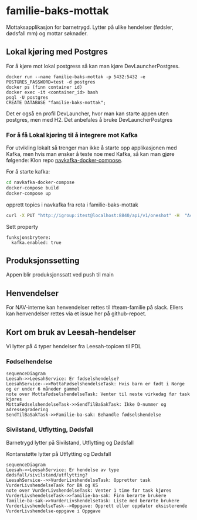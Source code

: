 # familie-baks-mottak
Mottaksapplikasjon for barnetrygd. Lytter på ulike hendelser (fødsler, dødsfall mm) og mottar søknader. 

## Lokal kjøring med Postgres
For å kjøre mot lokal postgress så kan man kjøre DevLauncherPostgres.
```
docker run --name familie-baks-mottak -p 5432:5432 -e POSTGRES_PASSWORD=test -d postgres
docker ps (finn container id)
docker exec -it <container_id> bash
psql -U postgres
CREATE DATABASE "familie-baks-mottak";
```

Det er også en profil DevLauncher, hvor man kan starte appen uten postgres, men med H2. Det anbefales å bruke DevLauncherPostgres

### For å få Lokal kjøring til å integrere mot Kafka
For utvikling lokalt så trenger man ikke å starte opp applikasjonen med Kafka, men hvis man ønsker å teste noe med Kafka, så kan man gjøre følgende:
Klon repo  [navkafka-docker-compose][1].

For å starte kafka:
```bash
cd navkafka-docker-compose
docker-compose build
docker-compose up
```

opprett topics i navkafka fra rota i familie-baks-mottak
```bash
curl -X PUT "http://igroup:itest@localhost:8840/api/v1/oneshot" -H  "Accept: application/json" -H  "Content-Type: application/json" --data "./src/test/resources/lokal-kafka-topics.json"
```
Sett property
```
funksjonsbrytere:
  kafka.enabled: true
```

## Produksjonssetting
Appen blir produksjonssatt ved push til main

## Henvendelser
For NAV-interne kan henvendelser rettes til #team-familie på slack. Ellers kan henvendelser rettes via et issue her på github-repoet.



## Kort om bruk av Leesah-hendelser
Vi lytter på 4 typer hendelser fra Leesah-topicen til PDL 
### Fødselhendelse
```mermaid
sequenceDiagram
Leesah->>LeesahService: Er fødselshendelse?
LeesahService-->>MottaFødselshendelseTask: Hvis barn er født i Norge og er under 6 måneder gammel
note over MottaFødselshendelseTask: Venter til neste virkedag før task kjøres
MottaFødselshendelseTask->>SendTilBaSakTask: Ikke D-nummer og adressegradering
SendTilBaSakTask->>Familie-ba-sak: Behandle fødselshendelse
```

### Sivilstand, Utflytting, Dødsfall
Barnetrygd lytter på Sivilstand, Utflytting og Dødsfall

Kontanstøtte lytter på Utflytting og Dødsfall

```mermaid
sequenceDiagram
Leesah->>LeesahService: Er hendelse av type dødsfall/sivilstand/utflytting?
LeesahService-->>VurderLivshendelseTask: Oppretter task VurderLivshendelseTask for BA og KS
note over VurderLivshendelseTask: Venter 1 time før task kjøres
VurderLivshendelseTask->>familie-ba-sak: Finn berørte brukere
familie-ba-sak->>VurderLivshendelseTask: Liste med berørte brukere
VurderLivshendelseTask-->Oppgave: Opprett eller oppdater eksisterende VurderLivshendelse-oppgave i Oppgave
```

[1]: https://github.com/navikt/navkafka-docker-compose
